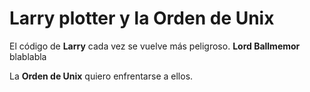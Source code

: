 # Larry plotter y la Orden de Unix

El código de **Larry** cada vez se vuelve más peligroso.
**Lord Ballmemor** blablabla

La **Orden de Unix** quiero enfrentarse a ellos.